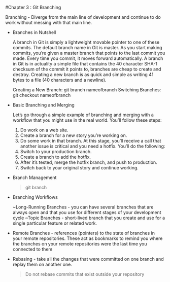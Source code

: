 #Chapter 3 : Git Branching


Branching - Diverge from the main line of development and continue to do work without messing with that main line. 

* Branches in Nutshell

  A branch in Git is simply a lightweight movable pointer to one of these commits. The default branch name in Git is master. As you start making commits, you’re given a master branch that points to the last commit you made. Every time you commit, it moves forward automatically.
  A branch in Git is in actuality a simple file that contains the 40 character SHA-1 checksum of the commit it points to, branches are cheap to create and destroy. Creating a new branch is as quick and simple as writing 41 bytes to a file (40 characters and a newline).
  
  Creating a New Branch: git branch nameofbranch
  Switching Branches: git checkout nameofbranch
  

* Basic Branching and Merging

  Let’s go through a simple example of branching and merging with a workflow that you might use in the real world. You’ll follow these steps:
    1. Do work on a web site.
    2. Create a branch for a new story you’re working on.
    3. Do some work in that branch.
  At this stage, you’ll receive a call that another issue is critical and you need a hotfix. You’ll do the following:  
    1. Switch to your production branch.
    2. Create a branch to add the hotfix.
    3. After it’s tested, merge the hotfix branch, and push to production.
    4. Switch back to your original story and continue working.


* Branch Management
  >git branch


* Branching Workflows

  ~Long-Running Branches - you can have several branches that are always open and that you use for different stages of your development cycle
  ~Topic Branches - short-lived branch that you create and use for a single particular feature or related work. 


* Remote Branches -  references (pointers) to the state of branches in your remote repositories. These act as bookmarks to remind you where the branches on your remote repositories were the last time you connected to them


* Rebasing - take all the changes that were committed on one branch and replay them on another one.
  >Do not rebase commits that exist outside your repository
  
  
